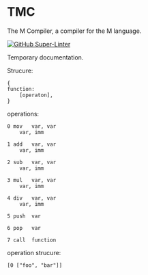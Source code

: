 # TMC
The M Compiler, a compiler for the M language. 

[![GitHub Super-Linter](https://github.com/Exxabite/TMC/workflows/Lint%20Code%20Base/badge.svg)](https://github.com/marketplace/actions/super-linter)

Temporary documentation.


Strucure:

	{
	function:
		[operaton],
	}
	

	
operations:

	0 mov	var, var
		var, imm
		
	1 add	var, var
		var, imm
		
	2 sub	var, var
		var, imm
		
	3 mul	var, var
		var, imm
		
	4 div	var, var
		var, imm
		
	5 push	var
	
	6 pop	var
	
	7 call	function
	
operation strucure:

	[0 ["foo", "bar"]]
